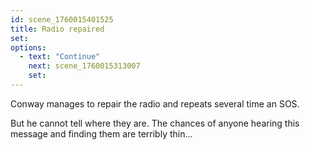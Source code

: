 ```yaml
---
id: scene_1760015401525
title: Radio repaired
set:
options:
  - text: "Continue"
    next: scene_1760015313007
    set:
---
```


Conway manages to repair the radio and repeats several time an SOS. 

But he cannot tell where they are. The chances of anyone hearing this message and finding them are terribly thin...